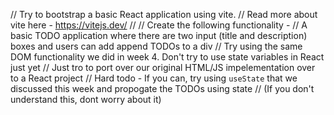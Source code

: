 // Try to bootstrap a basic React application using vite.
// Read more about vite here - https://vitejs.dev/
//
// Create the following functionality -
// A basic TODO application where there are two input (title and description) boxes and users can add append TODOs to a div
// Try using the same DOM functionality we did in week 4. Don't try to use state variables in React just yet
// Just tro to port over our original HTML/JS impelementation over to a React project
// Hard todo - If you can, try using `useState` that we discussed this week and propogate the TODOs using state
// (If you don't understand this, dont worry about it)
